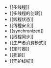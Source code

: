 - [[多线程]]
- [[多线程的创建]]
- [[线程状态]]
- [[线程安全]]
- [[synchronized]]
- [[线程同步]]
- [[生产者消费模式]]
- [[定时器]]
- [[死锁]]
- [[守护线程]]